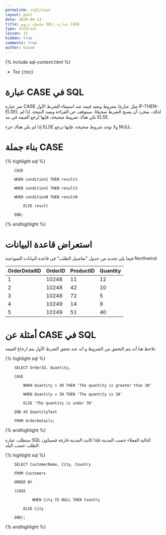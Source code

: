 ```yaml
---
permalink: /sql/case
layout: post
date: 2020-04-13
title: سلسلة دروس SQL| عبارة CASE
type: tutorial
lesson: 32
hidden: true
comments: true
author: husam
---
```


{% include sql-content.html %}

* Toc
{:toc}

# عبارة CASE في SQL

تمر عبارة CASE بشروط وتعيد قيمة عند استيفاء الشرط الأول (مثل عبارة IF-THEN-ELSE). لذلك، بمجرد أن يصبح الشرط صحيحًا، سيتوقف عن القراءة ويعيد النتيجة. إذا لم تكن هناك شروط صحيحة، فإنها تُرجع القيمة في بند ELSE.

إذا لم يكن هناك جزء ELSE ولا توجد شروط صحيحة، فإنها ترجع NULL.

# بناء جملة CASE

{% highlight sql %}

		CASE

		WHEN condition1 THEN result1

		WHEN condition2 THEN result2

		WHEN conditionN THEN resultN

    		ELSE result

		END; 

{% endhighlight %}


# استعراض قاعدة البيانات

فيما يلي تحديد من جدول "تفاصيل الطلب" في قاعدة البيانات النموذجية Northwind:

| OrderDetailID |	OrderID |	ProductID |	Quantity |
| -------------- | ---------- | --------------- | ------------ | 
| 1 |	10248 |	11 |	12 |
| 2 |	10248 |	42 |	10 |
| 3 |	10248 |	72 |	5 |
| 4 |	10249 |	14 |	9 |
| 5 |	10249 |	51 |	40 |

# أمثلة عن CASE في SQL

نلاحظ هنا أنه يتم التحقق من الشروط و أنه عند تحقق الشرط الأول يتم ارجاع القيمة:


{% highlight sql %}

		SELECT OrderID, Quantity,

		CASE

    		WHEN Quantity > 30 THEN 'The quantity is greater than 30'

    		WHEN Quantity = 30 THEN 'The quantity is 30'

    		ELSE 'The quantity is under 30'

		END AS QuantityText

		FROM OrderDetails; 

{% endhighlight %}

ستطلب عبارة SQL التالية العملاء حسب المدينة فإذا كانت المدينة فارغة فسيكون الطلب حسب البلد:


{% highlight sql %}

		SELECT CustomerName, City, Country

		FROM Customers

		ORDER BY

		(CASE

    			WHEN City IS NULL THEN Country

    		ELSE City

		END); 

{% endhighlight %}


